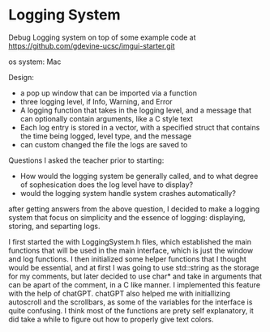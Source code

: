 # Logging System

Debug Logging system on top of some example code at https://github.com/gdevine-ucsc/imgui-starter.git

os system: Mac

Design:

- a pop up window that can be imported via a function
- three logging level, if Info, Warning, and Error
- A logging function that takes in the logging level, and a message that can optionally contain arguments, like a C style text
- Each log entry is stored in a vector, with a specified struct that contains the time being logged, level type, and the message
- can custom changed the file the logs are saved to

Questions I asked the teacher prior to starting:

- How would the logging system be generally called, and to what degree of sophesication does the log level have to display?
- would the logging system handle system crashes automatically?


after getting answers from the above question, I decided to make a logging system that focus on simplicity and the essence of logging: displaying, storing, and separting logs.


I first started the with LoggingSystem.h files, which established the main functions that will be used in the main interface, which is just the window and log functions.
I then initialized some helper functions that I thought would be essential, and at first I was going to use std::string as the storage for my comments, but later decided to use char* and take in arguments that can be apart of the comment, in a C like manner. I implemented this feature with the help of chatGPT. chatGPT also helped me with initiallizing autoscroll and the scrollbars, as some of the variables for the interface is quite confusing. I think most of the functions are prety self explanatory, it did take a while to figure out how to properly give text colors. 
